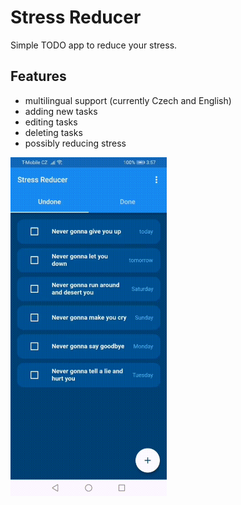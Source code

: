 # Stress Reducer
Simple TODO app to reduce your stress.
## Features
- multilingual support (currently Czech and English)
- adding new tasks
- editing tasks
- deleting tasks
- possibly reducing stress
<img src="stress_reducer.gif" width="250">
